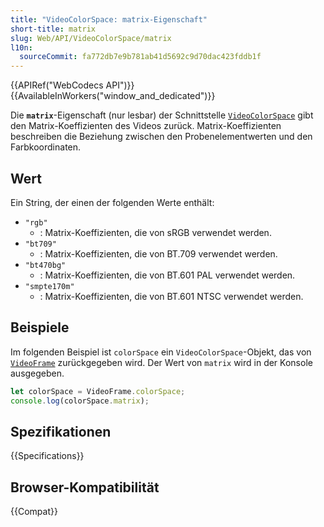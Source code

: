 ```yaml
---
title: "VideoColorSpace: matrix-Eigenschaft"
short-title: matrix
slug: Web/API/VideoColorSpace/matrix
l10n:
  sourceCommit: fa772db7e9b781ab41d5692c9d70dac423fddb1f
---
```


{{APIRef("WebCodecs API")}}{{AvailableInWorkers("window_and_dedicated")}}

Die **`matrix`**-Eigenschaft (nur lesbar) der Schnittstelle [`VideoColorSpace`](/de/docs/Web/API/VideoColorSpace) gibt den Matrix-Koeffizienten des Videos zurück. Matrix-Koeffizienten beschreiben die Beziehung zwischen den Probenelementwerten und den Farbkoordinaten.

## Wert

Ein String, der einen der folgenden Werte enthält:

- `"rgb"`
  - : Matrix-Koeffizienten, die von sRGB verwendet werden.
- `"bt709"`
  - : Matrix-Koeffizienten, die von BT.709 verwendet werden.
- `"bt470bg"`
  - : Matrix-Koeffizienten, die von BT.601 PAL verwendet werden.
- `"smpte170m"`
  - : Matrix-Koeffizienten, die von BT.601 NTSC verwendet werden.

## Beispiele

Im folgenden Beispiel ist `colorSpace` ein `VideoColorSpace`-Objekt, das von [`VideoFrame`](/de/docs/Web/API/VideoFrame) zurückgegeben wird. Der Wert von `matrix` wird in der Konsole ausgegeben.

```js
let colorSpace = VideoFrame.colorSpace;
console.log(colorSpace.matrix);
```

## Spezifikationen

{{Specifications}}

## Browser-Kompatibilität

{{Compat}}

